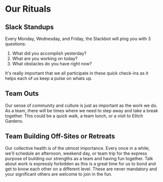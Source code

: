 # Our Rituals

## Slack Standups

Every Monday, Wednesday, and Friday, the Slackbot will ping you with 3 questions:
1. What did you accomplish yesterday?
2. What are you working on today?
3. What obstacles do you have right now?

It's really important that we all participate in these quick check-ins as it helps each of us keep a pulse on whats up.

## Team Outs

Our sense of community and culture is just as important as the work we do. As a team, there will be times where we need to step away and take a break together. This could be a quick walk, a team lunch, or a visit to Elitch Gardens.  

## Team Building Off-Sites or Retreats

Our collective health is of the utmost importance. Every once in a while, we'll schedule an afternoon, weekend day, or team trip for the express purpose of building our strengths as a team and having fun together. Talk about work is expressly forbidden as this is a great time for us to bond and get to know each other on a different level. These are never mandatory and your significant others are welcome to join in the fun. 
